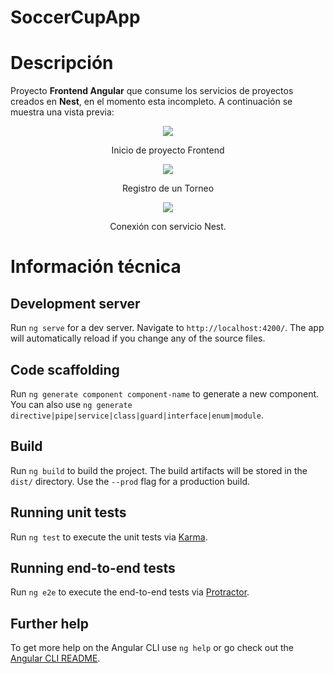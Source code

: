 # SoccerCupApp

# Descripción 

Proyecto **Frontend Angular** que consume los servicios de proyectos creados en **Nest**, en el momento esta incompleto. 
A continuación se muestra una vista previa:

<div align='center'>
    <img  src='https://i.imgur.com/U7DsZ9m.png'>
    <p>Inicio de proyecto Frontend</p>
</div>

<div align='center'>
    <img  src='https://i.imgur.com/m3402R7.png'>
    <p>Registro de un Torneo</p>
</div>

<div align='center'>
    <img  src='https://i.imgur.com/gQEMJIy.png'>
    <p>Conexión con servicio Nest.</p>
</div>


# Información técnica

## Development server

Run `ng serve` for a dev server. Navigate to `http://localhost:4200/`. The app will automatically reload if you change any of the source files.

## Code scaffolding

Run `ng generate component component-name` to generate a new component. You can also use `ng generate directive|pipe|service|class|guard|interface|enum|module`.

## Build

Run `ng build` to build the project. The build artifacts will be stored in the `dist/` directory. Use the `--prod` flag for a production build.

## Running unit tests

Run `ng test` to execute the unit tests via [Karma](https://karma-runner.github.io).

## Running end-to-end tests

Run `ng e2e` to execute the end-to-end tests via [Protractor](http://www.protractortest.org/).

## Further help

To get more help on the Angular CLI use `ng help` or go check out the [Angular CLI README](https://github.com/angular/angular-cli/blob/master/README.md).
